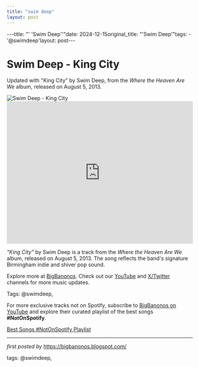 ```yaml
---
title: "swim deep"
layout: post
---
```

---title: "' 'Swim Deep''"date: 2024-12-15original_title: "'Swim Deep'"tags:  - '@swimdeep'layout: post---<!-- Title of the Post --><h1 >Swim Deep - King City</h1> <!-- Introductory Text --><p >Updated with "King City" by Swim Deep, from the *Where the Heaven Are We* album, released on August 5, 2013.</p> <!-- Featured Image --><div > <img src="https://i.ebayimg.com/images/g/nswAAOSwvrFkQVn~/s-l400.jpg" alt="Swim Deep - King City" /></div> <!-- YouTube Video Embed --><div > <iframe width="100%" height="385" src="https://www.youtube.com/embed/ATxs0N_DFTw" title="Swim Deep - King City" frameborder="0" allow="accelerometer; autoplay; clipboard-write; encrypted-media; gyroscope; picture-in-picture; web-share" referrerpolicy="strict-origin-when-cross-origin" allowfullscreen></iframe></div> <!-- Song Information --><div > <p><em>"King City"</em> by Swim Deep is a track from the *Where the Heaven Are We* album, released on August 5, 2013. The song reflects the band's signature Birmingham indie and shiver pop sound.</p></div> <!-- Footer Links --><div > <p>Explore more at <a href="https://bigbanonos.blogspot.com/" target="_blank">BigBanonos</a>. Check out our <a href="https://www.youtube.com/@BigBanonos" target="_blank">YouTube</a> and <a href="https://x.com/bigbanonos" target="_blank">X/Twitter</a> channels for more music updates.</p></div> <!-- Tags --><p >Tags: @swimdeep,</p><!--Subscribe and Playlist Links--><div>    <p>For more exclusive tracks not on Spotify, subscribe to <a href="https://www.youtube.com/@BigBanonos" target="_blank">BigBanonos on YouTube</a> and explore their curated playlist of the best songs <strong>#NotOnSpotify</strong>.</p>    <p><a href="https://www.youtube.com/playlist?list=PLtuNtuTatqI0kFahUCbtbfenC_ET5O_tr" target="_blank">Best Songs #NotOnSpotify Playlist<br /></a></p></div><hr /><p><em>first posted by</em> <a href="https://bigbanonos.blogspot.com/" rel="noopener" target="_new">https://bigbanonos.blogspot.com/</a></p><p>tags: @swimdeep,</p>